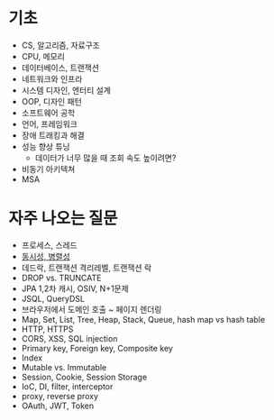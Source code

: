 # 기초
- CS, 알고리즘, 자료구조
- CPU, 메모리
- 데이터베이스, 트랜잭션
- 네트워크와 인프라
- 시스템 디자인, 엔터티 설계
- OOP, 디자인 패턴
- 소프트웨어 공학
- 언어, 프레임워크
- 장애 트래킹과 해결 
- 성능 향상 튜닝
  - 데이터가 너무 많을 때 조회 속도 높이려면? 
- 비동기 아키텍쳐
- MSA

# 자주 나오는 질문
- 프로세스, 스레드
- [동시성, 병렬성](https://github.com/2jimoo/wiki-in-my-brain/blob/main/interview/interview/%EB%8F%99%EC%8B%9C%EC%84%B1_%EB%B3%91%EB%A0%AC%EC%84%B1.md)
- 데드락, 트랜잭션 격리레벨, 트랜잭션 락
- DROP vs. TRUNCATE
- JPA 1,2차 캐시, OSIV, N+1문제
- JSQL, QueryDSL
- 브라우저에서 도메인 호출 ~ 페이지 렌더링
- Map, Set, List, Tree, Heap, Stack, Queue, hash map vs hash table
- HTTP, HTTPS
- CORS, XSS, SQL injection
- Primary key, Foreign key, Composite key
- Index
- Mutable vs. Immutable
- Session, Cookie, Session Storage
- IoC, DI, filter, interceptor
- proxy, reverse proxy
- OAuth, JWT, Token

